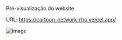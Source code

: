Pré-visualização do website

URL: https://cartoon-network-rho.vercel.app/

![image](https://github.com/user-attachments/assets/467b0fbf-7ce2-41a9-a091-81df71e636f7)
